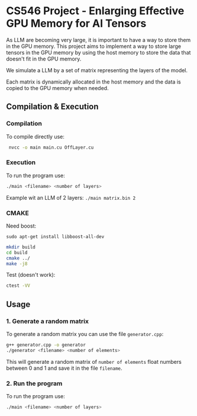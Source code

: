 # CS546 Project - Enlarging Effective GPU Memory for AI Tensors

As LLM are becoming very large, it is important to have a way to store them in the GPU memory. This project aims to implement a way to store large tensors in the GPU memory by using the host memory to store the data that doesn't fit in the GPU memory.

We simulate a LLM by a set of matrix representing the layers of the model. 

Each matrix is dynamically allocated in the host memory and the data is copied to the GPU memory when needed.



## Compilation & Execution
### Compilation
To compile directly use:
```bash
 nvcc -o main main.cu OffLayer.cu 
```
### Execution

To run the program use:
```bash 
./main <filename> <number of layers>
``` 
Example wit an LLM of 2 layers: `./main matrix.bin 2`

### CMAKE

Need boost:
```
sudo apt-get install libboost-all-dev
```

```bash
mkdir build
cd build
cmake ../
make -j8
```

Test (doesn't work):
```bash
ctest -VV
```

## Usage

### 1. Generate a random matrix
To generate a random matrix you can use the file `generator.cpp`:
```bash
g++ generator.cpp -o generator
./generator <filename> <number of elements>
```
This will generate a random matrix of `number of elements` float numbers between 0 and 1 and save it in the file `filename`.

### 2. Run the program
To run the program use:
```bash
./main <filename> <number of layers>
```